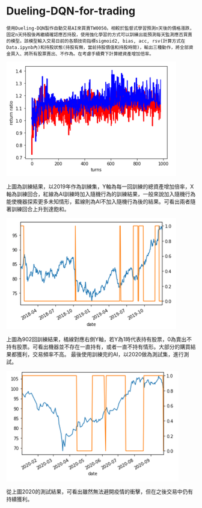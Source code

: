 # Dueling-DQN-for-trading

    使用Dueling-DQN製作自動交易AI來買賣TW0050。相較於監督式學習預測n天後的價格漲跌，固定n天持股後再繼續確認應否持股，使用強化學習的方式可以訓練出能預測每天監測應否買賣的模型。該模型輸入交易日前的各類技術指標sigmoid2, bias, acc, rsv(計算方式在Data.ipynb內)和持股狀態(持股有無，當前持股價值和持股時間)，輸出三種動作，將全部資金買入、將所有股票賣出、不作為。在考慮手續費下計算總資產增加倍率。

![](pics/return.png)

上圖為訓練結果，以2019年作為訓練集，Y軸為每一回訓練的總資產增加倍率，X軸為訓練回合，紅線為AI訓練時加入隨機行為的訓練結果，一般來說加入隨機行為能使機器探索更多未知情形，藍線則為AI不加入隨機行為後的結果。可看出兩者隨著訓練回合上升到達飽和。

![](pics/train%20result.png)

上圖為902回訓練結果，橘線對應右側Y軸，若Y為1時代表持有股票，0為賣出不持有股票。可看出機器並不存在一直持有，或者一直不持有情形。大部分的購買結果都獲利，交易頻率不高。
最後使用訓練完的AI，以2020做為測試集，進行測試。

![](pics/test%20result.png)

從上圖2020的測試結果，可看出雖然無法避開疫情的衝擊，但在之後交易中仍有持續獲利。

